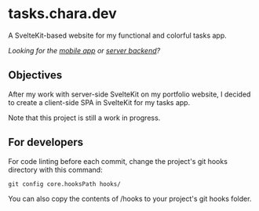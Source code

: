 # tasks.chara.dev

A SvelteKit-based website for my functional and colorful tasks app.

_Looking for the [mobile app](https://github.com/19lmyers/tasks-kmm)
or [server backend](https://github.com/19lmyers/tasks-backend)?_

## Objectives

After my work with server-side SvelteKit on my portfolio website, I decided to create a client-side SPA in SvelteKit for
my tasks app.

Note that this project is still a work in progress.

## For developers


For code linting before each commit, change the project's git hooks directory with this command:

```shell
git config core.hooksPath hooks/
```

You can also copy the contents of /hooks to your project's git hooks folder.
